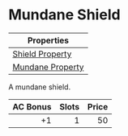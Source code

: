 # Mundane Shield

| Properties                                                            |
| --------------------------------------------------------------------- |
| [Shield Property](../../Armor%20Properties/Shield%20Property.md)      |
| [Mundane Property](../../Material%20Properties/Mundane%20Property.md) |

A mundane shield.

| AC Bonus |  Slots | Price |
| -------: | -----: | ----: |
|       +1 |      1 |    50 |
